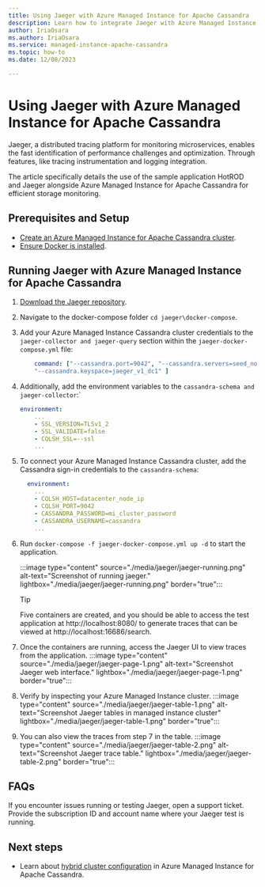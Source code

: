 ```yaml
---
title: Using Jaeger with Azure Managed Instance for Apache Cassandra
description: Learn how to integrate Jaeger with Azure Managed Instance for Apache Cassandra for efficient storage monitoring.
author: IriaOsara
ms.author: IriaOsara
ms.service: managed-instance-apache-cassandra
ms.topic: how-to
ms.date: 12/08/2023

---
```


# Using Jaeger with Azure Managed Instance for Apache Cassandra

Jaeger, a distributed tracing platform for monitoring microservices, enables the fast identification of performance challenges and optimization. Through features, like tracing instrumentation and logging integration.

The article specifically details the use of the sample application HotROD and Jaeger alongside Azure Managed Instance for Apache Cassandra for efficient storage monitoring.


## Prerequisites and Setup
* [Create an Azure Managed Instance for Apache Cassandra cluster](create-cluster-cli.md).
* [Ensure Docker is installed](https://www.docker.com/get-started/).


## Running Jaeger with Azure Managed Instance for Apache Cassandra
1. [Download the Jaeger repository](https://github.com/jaegertracing/jaeger.git).
1. Navigate to the docker-compose folder `cd jaeger\docker-compose`.
1. Add your Azure Managed Instance Cassandra cluster credentials to the `jaeger-collector and jaeger-query` section within the `jaeger-docker-compose.yml` file:

    ```yml
        command: ["--cassandra.port=9042", "--cassandra.servers=seed_nodes_mi_datacenters", "--cassandra.username=cassandra", "--cassandra.password=cassandra_mi_password","--cassandra.tls.skip-host-verify","--cassandra.tls.enabled", 
        "--cassandra.keyspace=jaeger_v1_dc1" ]
    ``` 

1. Additionally, add the environment variables to the `cassandra-schema and jaeger-collector`:`

    ```yml
    environment: 
        ...
        - SSL_VERSION=TLSv1_2
        - SSL_VALIDATE=false
        - CQLSH_SSL=--ssl
        ...
    ```
1. To connect your Azure Managed Instance Cassandra cluster, add the Cassandra sign-in credentials to the `cassandra-schema`:
    ```yml
      environment:
        ...
        - CQLSH_HOST=datacenter_node_ip
        - CQLSH_PORT=9042
        - CASSANDRA_PASSWORD=mi_cluster_password
        - CASSANDRA_USERNAME=cassandra
        ...
    ```
1. Run `docker-compose -f jaeger-docker-compose.yml up -d` to start the application.

    :::image type="content" source="./media/jaeger/jaeger-running.png" alt-text="Screenshot of running jaeger." lightbox="./media/jaeger/jaeger-running.png" border="true":::

    > [!TIP]
    > Five containers are created, and you should be able to access the test application at http://localhost:8080/ to generate traces that can be viewed at http://localhost:16686/search.

1. Once the containers are running, access the Jaeger UI to view traces from the application.
    :::image type="content" source="./media/jaeger/jaeger-page-1.png" alt-text="Screenshot Jaeger web interface." lightbox="./media/jaeger/jaeger-page-1.png" border="true":::

1. Verify by inspecting your Azure Managed Instance cluster.
    :::image type="content" source="./media/jaeger/jaeger-table-1.png" alt-text="Screenshot Jaeger tables in managed instance cluster" lightbox="./media/jaeger/jaeger-table-1.png" border="true":::

1.  You can also view the traces from step 7 in the table.
    :::image type="content" source="./media/jaeger/jaeger-table-2.png" alt-text="Screenshot Jaeger trace table." lightbox="./media/jaeger/jaeger-table-2.png" border="true":::


## FAQs
If you encounter issues running or testing Jaeger, open a support ticket. Provide the subscription ID and account name where your Jaeger test is running.

## Next steps
- Learn about [hybrid cluster configuration](configure-hybrid-cluster.md) in Azure Managed Instance for Apache Cassandra.